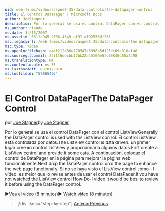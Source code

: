 ```yaml
---
uid: web-forms/videos/aspnet-35/data-controls/the-datapager-control
title: El Control DataPager | Microsoft Docs
author: JoeStagner
description: Por lo general se usa el control DataPager con el control ListView. El control ListView está controlada por datos. En primer lugar crear un control ListView y proporcionarla algunos d...
ms.author: riande
ms.date: 11/15/2007
ms.assetid: 561fc945-2506-4549-af92-af92556df266
msc.legacyurl: /web-forms/videos/aspnet-35/data-controls/the-datapager-control
msc.type: video
ms.openlocfilehash: d4df212d36e778547a3996e5d125dc69e810afa8
ms.sourcegitcommit: 24b1f6decbb17bb22a45166e5fdb0845c65af498
ms.translationtype: MT
ms.contentlocale: es-ES
ms.lasthandoff: 03/01/2019
ms.locfileid: "57065402"
---
```

<a name="the-datapager-control"></a><span data-ttu-id="022ac-105">El Control DataPager</span><span class="sxs-lookup"><span data-stu-id="022ac-105">The DataPager Control</span></span>
====================
<span data-ttu-id="022ac-106">por [Joe Stagner](https://github.com/JoeStagner)</span><span class="sxs-lookup"><span data-stu-id="022ac-106">by [Joe Stagner](https://github.com/JoeStagner)</span></span>

<span data-ttu-id="022ac-107">Por lo general se usa el control DataPager con el control ListView.</span><span class="sxs-lookup"><span data-stu-id="022ac-107">Generally the DataPager control is used with the ListView control.</span></span> <span data-ttu-id="022ac-108">El control ListView está controlada por datos.</span><span class="sxs-lookup"><span data-stu-id="022ac-108">The ListView control is data driven.</span></span> <span data-ttu-id="022ac-109">En primer lugar cree un control ListView y proporcionarla algunos datos.</span><span class="sxs-lookup"><span data-stu-id="022ac-109">First create a ListView control and provide it some data.</span></span> <span data-ttu-id="022ac-110">A continuación, coloque el control de DataPager en la página para mejorar la página web funcionalmente.</span><span class="sxs-lookup"><span data-stu-id="022ac-110">Next drop the DataPager control onto the page to enhance the web page functionally.</span></span> <span data-ttu-id="022ac-111">Si no se haya visto el ListView control cómo--I vídeo, es mejor que lo revise antes de usar el control DataPager.</span><span class="sxs-lookup"><span data-stu-id="022ac-111">If you have not watched the ListView control How-Do-I video it would be best to review it before using the DataPager control.</span></span>

[<span data-ttu-id="022ac-112">&#9654;Vea el vídeo (8 minutos)</span><span class="sxs-lookup"><span data-stu-id="022ac-112">&#9654; Watch video (8 minutes)</span></span>](https://channel9.msdn.com/Blogs/ASP-NET-Site-Videos/the-datapager-control)

> [!div class="step-by-step"]
> [<span data-ttu-id="022ac-113">Anterior</span><span class="sxs-lookup"><span data-stu-id="022ac-113">Previous</span></span>](the-listview-control.md)
